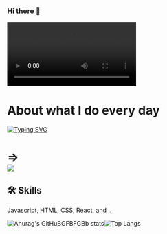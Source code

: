 ### Hi there 👋

<!--
**amirghaderian/amirghaderian** is a ✨ _special_ ✨ repository because its `README.md` (this file) appears on your GitHub profile.

Here are some ideas to get you started:

- 🔭 I’m currently working on ...
- 🌱 I’m currently learning ...
- 👯 I’m looking to collaborate on ...
- 🤔 I’m looking for help with ...
- 💬 Ask me about ...
- 📫 How to reach me: ...
- 😄 Pronouns: ...
- ⚡ Fun fact: ...
-->

 <video   src="https://user-images.githubusercontent.com/122560444/226959059-5d50228e-2506-4386-b958-48e1c05319ac.mp4" autoplay  >
</video>




# About what I do every day


<a href="#"><img src="https://readme-typing-svg.demolab.com?font=Fira+Code&size=30&duration=1618&pause=13&color=F3F7C5&background=3D23FF00&center=true&vCenter=true&multiline=true&width=1200&height=700&lines=I+love+learning+new+technologies%2C+program+development;and+working+with+a+professional+team.%F0%9F%8C%B1;I+work+with+the+computer+for+6+hours+;almost+every+day%2C+of+which+2+hours+are+spent+on+code+development%2C+;3+hours+are+spent+on+training+and+updating+myself;and+the+rest+are+spent+surfing+the+Interne!+%F0%9F%98%84;++++++++++++++++++++++++++++++++++++++++++++++++++++++++++++++++++++++++++++++++++++++++++++++++++;+++++++++++++++++++++++++++++++++++++++++++++++++++++++++++++++++++++++++++++++++++++++++++++++;++++++++++++++++++++++++++++++++++++++++++++++++++++++++++++++++++++++++++++++++++++++++;+++++++++++++++++++++++++++++++++++++++++++++++++++++++++++++++++++++++++++++++++++++;+++++++++++++++++++++++++++++++++++++++++++++++++++++++++++++++++++++++++++++++++++++;.+++++++++++.++++++++++.+++++++++++.+++++++++.++++++++++.++++++++++++++.++++++++++.+++++++++++++.+++++++++++++.;++++++++++++++++++++++++++++++++++++++++++++++++++++++++++++++++++++++++++;++++++++++++++++++++++++++++++++++++++++++++++++++++++++++++++++++++++++++;++++++++++++++++++++++++++++++++++++++++++++++++++++++++++++++++++++++++++" alt="Typing SVG" /></a>

 # =><img style="display: flex;-webkit-user-select: none;margin: auto;background;" src="https://camo.githubusercontent.com/182ebdc0e06f1d7d76a3ec044a3f77844b7b305c2056cc746274cba9e7c83386/68747470733a2f2f697266616e74617269712e636f6d2f696d616765732f62616e6e65722e676966">
 
## 🛠 Skills
Javascript, HTML, CSS, React, and ..


![Anurag's GitHuBGFBFGBb stats](https://github-readme-stats.vercel.app/api?username=amirghaderian&theme=gruvbox&show_icons=true)![Top Langs](https://github-readme-stats.vercel.app/api/top-langs/?username=amirghaderian&layout=compact)
